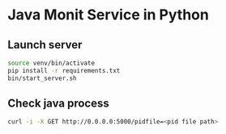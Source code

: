 Java Monit Service in Python
====

## Launch server
```sh
source venv/bin/activate
pip install -r requirements.txt
bin/start_server.sh
```

## Check java process
```sh
curl -i -X GET http://0.0.0.0:5000/pidfile=<pid file path>
```

